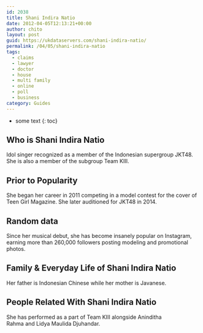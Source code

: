```yaml
---
id: 2038
title: Shani Indira Natio
date: 2012-04-05T12:13:21+00:00
author: chito
layout: post
guid: https://ukdataservers.com/shani-indira-natio/
permalink: /04/05/shani-indira-natio
tags:
  - claims
  - lawyer
  - doctor
  - house
  - multi family
  - online
  - poll
  - business
category: Guides
---
```


* some text
{: toc}
          
          
## Who is  Shani Indira Natio
                  
                  
                  
Idol singer recognized as a member of the Indonesian supergroup JKT48. She is also a member of the subgroup Team KIII. 
                  
                
                
                
## Prior to Popularity 
                  
                  
                  
She began her career in 2011 competing in a model contest for the cover of Teen Girl Magazine. She later auditioned for JKT48 in 2014. 
                  
                
                
                
## Random data 
                  
                  
                  
Since her musical debut, she has become insanely popular on Instagram, earning more than 260,000 followers posting modeling and promotional photos. 
                  
                
                
                
## Family & Everyday Life of Shani Indira Natio
                  
                  
                  
Her father is Indonesian Chinese while her mother is Javanese. 
                  
                
                
                
## People Related With  Shani Indira Natio
                  
                  
                  
She has performed as a part of Team KIII alongside Aninditha Rahma and Lidya Maulida Djuhandar. 
                  
                
              
            
          
          
          
    
    
  
